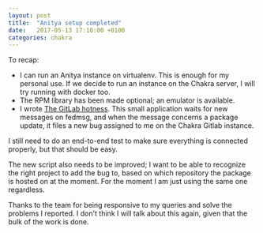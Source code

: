 ```yaml
---
layout: post
title:  "Anitya setup completed"
date:   2017-05-13 17:10:00 +0100
categories: chakra
---
```


To recap:

-  I can run an Anitya instance on virtualenv. This is enough for my personal
   use. If we decide to run an instance on the Chakra server, I will try running
   with docker too.
-  The RPM library has been made optional; an emulator is available.
-  I wrote [The GitLab hotness](https://github.com/shainer/the-gitlab-hotness).
   This small application waits for new messages on fedmsg, and when the message
   concerns a package update, it files a new bug assigned to me on the Chakra
   Gitlab instance.

I still need to do an end-to-end test to make sure everything is connected
properly, but that should be easy.

The new script also needs to be improved; I want to be able to recognize the
right project to add the bug to, based on which repository the package is hosted
on at the moment. For the moment I am just using the same one regardless.

Thanks to the team for being responsive to my queries and solve the problems I
reported. I don't think I will talk about this again, given that the bulk of the
work is done.

